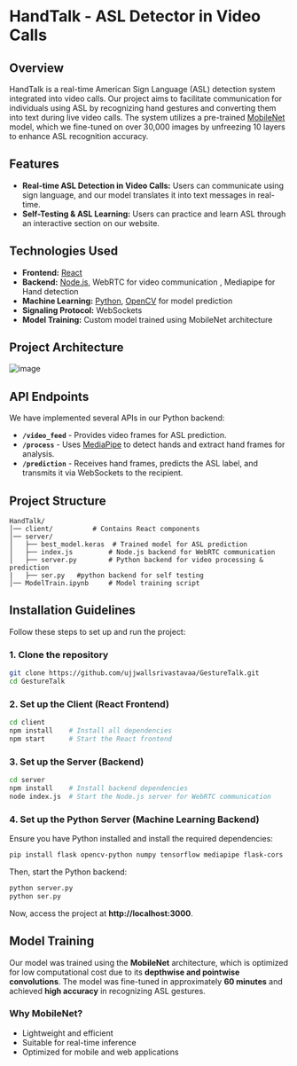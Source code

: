 # HandTalk - ASL Detector in Video Calls


## Overview
HandTalk is a real-time American Sign Language (ASL) detection system integrated into video calls. Our project aims to facilitate communication for individuals using ASL by recognizing hand gestures and converting them into text during live video calls. The system utilizes a pre-trained [MobileNet](https://www.researchgate.net/publication/339806434_Efficient_mobilenet_architecture_as_image_recognition_on_mobile_and_embedded_devices) model, which we fine-tuned on over 30,000 images by unfreezing 10 layers to enhance ASL recognition accuracy.

## Features
- **Real-time ASL Detection in Video Calls:** Users can communicate using sign language, and our model translates it into text messages in real-time.
- **Self-Testing & ASL Learning:** Users can practice and learn ASL through an interactive section on our website.

## Technologies Used
- **Frontend:** [React](w)
- **Backend:** [Node.js](w), WebRTC for video communication , Mediapipe for Hand detection
- **Machine Learning:** [Python](w), [OpenCV](w) for model prediction
- **Signaling Protocol:** WebSockets
- **Model Training:** Custom model trained using MobileNet architecture
  
## Project Architecture
![image](https://github.com/user-attachments/assets/cc1d2090-12d7-41e6-825f-89f4e87c90d4)


## API Endpoints
We have implemented several APIs in our Python backend:

- **`/video_feed`** - Provides video frames for ASL prediction.
- **`/process`** - Uses [MediaPipe](w) to detect hands and extract hand frames for analysis.
- **`/prediction`** - Receives hand frames, predicts the ASL label, and transmits it via WebSockets to the recipient.

## Project Structure
```
HandTalk/
│── client/          # Contains React components
│── server/
│   ├── best_model.keras  # Trained model for ASL prediction
│   ├── index.js         # Node.js backend for WebRTC communication
│   ├── server.py        # Python backend for video processing & prediction
|   ├── ser.py   #python backend for self testing 
│── ModelTrain.ipynb     # Model training script
```

## Installation Guidelines
Follow these steps to set up and run the project:

### 1. Clone the repository
```bash
git clone https://github.com/ujjwallsrivastavaa/GestureTalk.git
cd GestureTalk
```

### 2. Set up the Client (React Frontend)
```bash
cd client
npm install    # Install all dependencies
npm start      # Start the React frontend
```

### 3. Set up the Server (Backend)
```bash
cd server
npm install    # Install backend dependencies
node index.js  # Start the Node.js server for WebRTC communication
```

### 4. Set up the Python Server (Machine Learning Backend)
Ensure you have Python installed and install the required dependencies:
```bash
pip install flask opencv-python numpy tensorflow mediapipe flask-cors
```
Then, start the Python backend:
```bash
python server.py
python ser.py
```

Now, access the project at **http://localhost:3000**.

## Model Training
Our model was trained using the **MobileNet** architecture, which is optimized for low computational cost due to its **depthwise and pointwise convolutions**. The model was fine-tuned in approximately **60 minutes** and achieved **high accuracy** in recognizing ASL gestures.

### Why MobileNet?
- Lightweight and efficient
- Suitable for real-time inference
- Optimized for mobile and web applications
